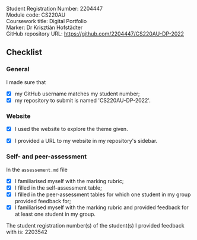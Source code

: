 Student Registration Number: 2204447  
Module code: CS220AU  
Coursework title: Digital Portfolio  
Marker: Dr Krisztián Hofstädter  
GitHub repository URL: https://github.com/2204447/CS220AU-DP-2022  

## Checklist


### General
I made sure that

- [x] my GitHub username matches my student number;
- [x] my repository to submit is named 'CS220AU-DP-2022'.

### Website
- [x] I used the website to explore the theme given.
- [x] I provided a URL to my website in my repository's sidebar.


### Self- and peer-assessment
In the `assessement.md` file

- [x] I familiarised myself with the marking rubric;
- [x] I filled in the self-assessment table;
- [x] I filled in the peer-assessment tables for which one student in my group provided feedback for;
- [x] I familiarised myself with the marking rubric and provided feedback for at least one student in my group.

The student registration number(s) of the student(s) I provided feedback with is: 2203542   

